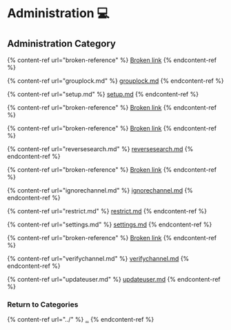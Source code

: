 # Administration 💻

## Administration Category

{% content-ref url="broken-reference" %}
[Broken link](broken-reference)
{% endcontent-ref %}

{% content-ref url="grouplock.md" %}
[grouplock.md](grouplock.md)
{% endcontent-ref %}

{% content-ref url="setup.md" %}
[setup.md](setup.md)
{% endcontent-ref %}

{% content-ref url="broken-reference" %}
[Broken link](broken-reference)
{% endcontent-ref %}

{% content-ref url="broken-reference" %}
[Broken link](broken-reference)
{% endcontent-ref %}

{% content-ref url="reversesearch.md" %}
[reversesearch.md](reversesearch.md)
{% endcontent-ref %}

{% content-ref url="broken-reference" %}
[Broken link](broken-reference)
{% endcontent-ref %}

{% content-ref url="ignorechannel.md" %}
[ignorechannel.md](ignorechannel.md)
{% endcontent-ref %}

{% content-ref url="restrict.md" %}
[restrict.md](restrict.md)
{% endcontent-ref %}

{% content-ref url="settings.md" %}
[settings.md](settings.md)
{% endcontent-ref %}

{% content-ref url="broken-reference" %}
[Broken link](broken-reference)
{% endcontent-ref %}

{% content-ref url="verifychannel.md" %}
[verifychannel.md](verifychannel.md)
{% endcontent-ref %}

{% content-ref url="updateuser.md" %}
[updateuser.md](updateuser.md)
{% endcontent-ref %}

### Return to Categories

{% content-ref url="../" %}
[..](../)
{% endcontent-ref %}
